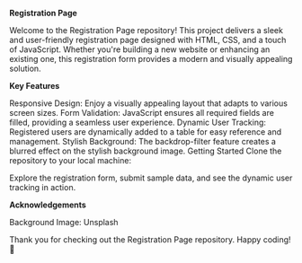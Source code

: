 
**Registration Page**

Welcome to the Registration Page repository! This project delivers a sleek and user-friendly registration page designed with HTML, CSS, and a touch of JavaScript. Whether you're building a new website or enhancing an existing one, this registration form provides a modern and visually appealing solution.

**Key Features**

Responsive Design:  Enjoy a visually appealing layout that adapts to various screen sizes.
Form Validation:  JavaScript ensures all required fields are filled, providing a seamless user experience.
Dynamic User Tracking:  Registered users are dynamically added to a table for easy reference and management.
Stylish Background:  The backdrop-filter feature creates a blurred effect on the stylish background image.
Getting Started
Clone the repository to your local machine:

Explore the registration form, submit sample data, and see the dynamic user tracking in action.

**Acknowledgements**

Background Image: Unsplash

Thank you for checking out the Registration Page repository. Happy coding! 🚀
